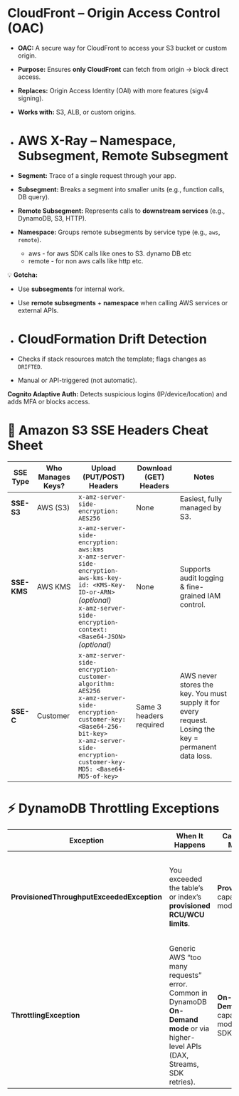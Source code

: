 # CloudFront – Origin Access Control (OAC)

- **OAC:** A secure way for CloudFront to access your S3 bucket or custom origin.  
- **Purpose:** Ensures **only CloudFront** can fetch from origin → block direct access.  
- **Replaces:** Origin Access Identity (OAI) with more features (sigv4 signing).  
- **Works with:** S3, ALB, or custom origins.

- # AWS X-Ray – Namespace, Subsegment, Remote Subsegment

- **Segment:** Trace of a single request through your app.  
- **Subsegment:** Breaks a segment into smaller units (e.g., function calls, DB query).  
- **Remote Subsegment:** Represents calls to **downstream services** (e.g., DynamoDB, S3, HTTP).  
- **Namespace:** Groups remote subsegments by service type (e.g., `aws`, `remote`).
    - aws - for aws SDK calls like ones to S3. dynamo DB etc
    - remote - for non aws calls like  http etc.   

💡 **Gotcha:**  
- Use **subsegments** for internal work.  
- Use **remote subsegments** + **namespace** when calling AWS services or external APIs.

- # CloudFormation Drift Detection  

-  Checks if stack resources match the template; flags changes as `DRIFTED`.  
-  Manual or API-triggered (not automatic).

**Cognito Adaptive Auth:** Detects suspicious logins (IP/device/location) and adds MFA or blocks access.  


# 🔐 Amazon S3 SSE Headers Cheat Sheet

| SSE Type  | Who Manages Keys? | Upload (PUT/POST) Headers | Download (GET) Headers | Notes |
|-----------|-------------------|---------------------------|-------------------------|-------|
| **SSE-S3** | AWS (S3) | `x-amz-server-side-encryption: AES256` | None | Easiest, fully managed by S3. |
| **SSE-KMS** | AWS KMS | `x-amz-server-side-encryption: aws:kms` <br> `x-amz-server-side-encryption-aws-kms-key-id: <KMS-Key-ID-or-ARN>` *(optional)* <br> `x-amz-server-side-encryption-context: <Base64-JSON>` *(optional)* | None | Supports audit logging & fine-grained IAM control. |
| **SSE-C** | Customer | `x-amz-server-side-encryption-customer-algorithm: AES256` <br> `x-amz-server-side-encryption-customer-key: <Base64-256-bit-key>` <br> `x-amz-server-side-encryption-customer-key-MD5: <Base64-MD5-of-key>` | Same 3 headers required | AWS never stores the key. You must supply it for every request. Losing the key = permanent data loss. |


# ⚡ DynamoDB Throttling Exceptions

| Exception | When It Happens | Capacity Mode | Resolution |
|-----------|-----------------|---------------|------------|
| **ProvisionedThroughputExceededException** | You exceeded the table’s or index’s **provisioned RCU/WCU limits**. | **Provisioned** capacity mode | Increase provisioned capacity, enable Auto Scaling, or use retries with exponential backoff. |
| **ThrottlingException** | Generic AWS “too many requests” error. Common in DynamoDB **On-Demand mode** or via higher-level APIs (DAX, Streams, SDK retries). | **On-Demand** capacity mode (or SDK-level) | Retry with exponential backoff, reduce request rate. Cannot be fixed by increasing provisioned capacity. |


  

